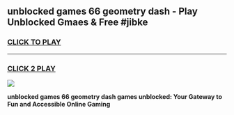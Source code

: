 
## unblocked games 66 geometry dash - Play Unblocked Gmaes & Free #jibke
<h3>
<a href="https://news.freeplayer.one?title=unblocked_games_66_geometry_dash&ref=03M">CLICK TO PLAY</a></h3>
<hr>

<h3>
<a href="https://news.freeplayer.one?title=unblocked_games_66_geometry_dash&ref=03M">CLICK 2 PLAY</a>
  
</h3>

<a href="https://news.freeplayer.one?title=unblocked_games_66_geometry_dash&ref=03M"><img src="https://clearcache.store/games.png"></a>


**unblocked games 66 geometry dash games unblocked: Your Gateway to Fun and Accessible Online Gaming**
